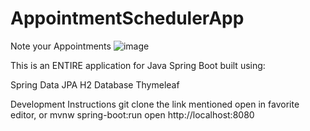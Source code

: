 # AppointmentSchedulerApp
Note your Appointments
![image](https://user-images.githubusercontent.com/97901301/188005666-90424503-a098-4997-9db7-60624b8f3fb5.png)


This is an ENTIRE application for Java Spring Boot built using:

Spring Data JPA
H2 Database
Thymeleaf


Development Instructions
git clone the link mentioned
open in favorite editor, or
mvnw spring-boot:run
open http://localhost:8080 
